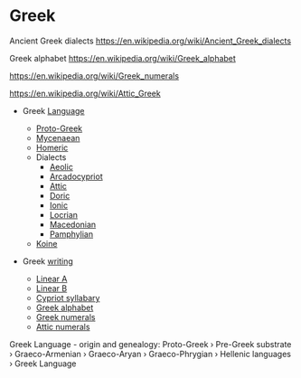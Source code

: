 # Greek

Ancient Greek dialects
https://en.wikipedia.org/wiki/Ancient_Greek_dialects

Greek alphabet
https://en.wikipedia.org/wiki/Greek_alphabet

https://en.wikipedia.org/wiki/Greek_numerals

https://en.wikipedia.org/wiki/Attic_Greek


* Greek [Language](https://en.wikipedia.org/wiki/Ancient_Greek)
  - [Proto-Greek](https://en.wikipedia.org/wiki/Proto-Greek_language)
  - [Mycenaean](https://en.wikipedia.org/wiki/Mycenaean_Greek)
  - [Homeric](https://en.wikipedia.org/wiki/Homeric_Greek)
  * Dialects
    - [Aeolic](https://en.wikipedia.org/wiki/Aeolic_Greek)
    - [Arcadocypriot](https://en.wikipedia.org/wiki/Arcadocypriot_Greek)
    - [Attic](https://en.wikipedia.org/wiki/Attic_Greek)
    - [Doric](https://en.wikipedia.org/wiki/Doric_Greek)
    - [Ionic](https://en.wikipedia.org/wiki/Ionic_Greek)
    - [Locrian](https://en.wikipedia.org/wiki/Locrian_Greek)
    - [Macedonian](https://en.wikipedia.org/wiki/Ancient_Macedonian_language)
    - [Pamphylian](https://en.wikipedia.org/wiki/Pamphylian_Greek)
  - [Koine](https://en.wikipedia.org/wiki/Koine_Greek)


* Greek [writing](https://en.wikipedia.org/wiki/History_of_the_Greek_alphabet)
  - [Linear A](https://en.wikipedia.org/wiki/Linear_A)
  - [Linear B](https://en.wikipedia.org/wiki/Linear_B)
  - [Cypriot syllabary](https://en.wikipedia.org/wiki/Cypriot_syllabary)
  - [Greek alphabet](https://en.wikipedia.org/wiki/Greek_alphabet)
  - [Greek numerals](https://en.wikipedia.org/wiki/Greek_numerals)
  - [Attic numerals](https://en.wikipedia.org/wiki/Attic_numerals)


Greek Language - origin and genealogy:
Proto-Greek
 › Pre-Greek substrate
  › Graeco-Armenian
   › Graeco-Aryan
    › Graeco-Phrygian
     › Hellenic languages
      › Greek Language
